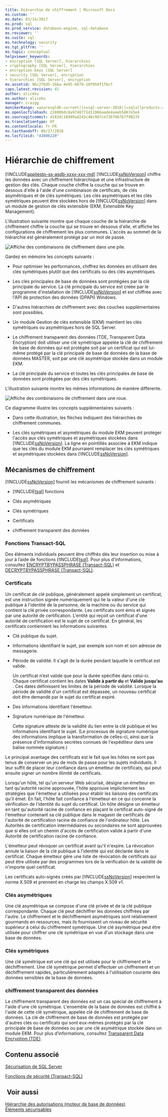 ```yaml
---
title: Hiérarchie de chiffrement | Microsoft Docs
ms.custom: ''
ms.date: 03/14/2017
ms.prod: sql
ms.prod_service: database-engine, sql-database
ms.reviewer: ''
ms.suite: sql
ms.technology: security
ms.tgt_pltfrm: ''
ms.topic: conceptual
helpviewer_keywords:
- encryption [SQL Server], hierarchies
- cryptography [SQL Server], hierarchies
- encryption keys [SQL Server]
- security [SQL Server], encryption
- hierarchies [SQL Server], encryption
ms.assetid: 96c276d5-1bba-4e95-b678-10f059f1fbcf
caps.latest.revision: 41
author: aliceku
ms.author: aliceku
manager: craigg
monikerRange: =azuresqldb-current||>=sql-server-2016||=sqlallproducts-allversions||>=sql-server-linux-2017||=azuresqldb-mi-current
ms.openlocfilehash: 228806dc8a9748771d11966aade4a4eb5067e5e4
ms.sourcegitcommit: 4183dc18999ad243c40c907ce736f0b7b7f98235
ms.translationtype: HT
ms.contentlocale: fr-FR
ms.lasthandoff: 08/27/2018
ms.locfileid: "43086220"
---
```

# <a name="encryption-hierarchy"></a>Hiérarchie de chiffrement
[!INCLUDE[appliesto-ss-asdb-xxxx-xxx-md](../../../includes/appliesto-ss-asdb-xxxx-xxx-md.md)]
  [!INCLUDE[ssNoVersion](../../../includes/ssnoversion-md.md)] chiffre les données avec un chiffrement hiérarchique et une infrastructure de gestion des clés. Chaque couche chiffre la couche qui se trouve en dessous d'elle à l'aide d'une combinaison de certificats, de clés asymétriques et de clés symétriques. Les clés asymétriques et les clés symétriques peuvent être stockées hors de [!INCLUDE[ssNoVersion](../../../includes/ssnoversion-md.md)] dans un module de gestion de clés extensible (EKM, Extensible Key Management).  
  
 L'illustration suivante montre que chaque couche de la hiérarchie de chiffrement chiffre la couche qui se trouve en dessous d'elle, et affiche les configurations de chiffrement les plus communes. L'accès au sommet de la hiérarchie est généralement protégé par un mot de passe.  
  
 ![Affiche des combinaisons de chiffrement dans une pile.](../../../relational-databases/security/encryption/media/encryption-hierarchy-stack.gif "Affiche des combinaisons de chiffrement dans une pile.")  
  
 Gardez en mémoire les concepts suivants :  
  
-   Pour optimiser les performances, chiffrez les données en utilisant des clés symétriques plutôt que des certificats ou des clés asymétriques.  
  
-   Les clés principales de base de données sont protégées par la clé principale du service. La clé principale du service est créée par le programme d'installation de [!INCLUDE[ssNoVersion](../../../includes/ssnoversion-md.md)] et est chiffrée avec l'API de protection des données (DPAPI) Windows.  
  
-   D'autres hiérarchies de chiffrement avec des couches supplémentaires sont possibles.  
  
-   Un module Gestion de clés extensible (EKM) maintient les clés symétriques ou asymétriques hors de SQL Server.  
  
-   Le chiffrement transparent des données (TDE, Transparent Data Encryption) doit utiliser une clé symétrique appelée la clé de chiffrement de base de données qui est protégée soit par un certificat qui est lui-même protégé par la clé principale de base de données de la base de données MASTER, soit par une clé asymétrique stockée dans un module EKM.  
  
-   La clé principale du service et toutes les clés principales de base de données sont protégées par des clés symétriques.  
  
 L'illustration suivante montre les mêmes informations de manière différente.  
  
 ![Affiche des combinaisons de chiffrement dans une roue.](../../../relational-databases/security/encryption/media/encryption-hierarchy-wheel.gif "Affiche des combinaisons de chiffrement dans une roue.")  
  
 Ce diagramme illustre les concepts supplémentaires suivants :  
  
-   Dans cette illustration, les flèches indiquent des hiérarchies de chiffrement communes.  
  
-   Les clés symétriques et asymétriques du module EKM peuvent protéger l'accès aux clés symétriques et asymétriques stockées dans [!INCLUDE[ssNoVersion](../../../includes/ssnoversion-md.md)]. La ligne en pointillés associée à EKM indique que les clés du module EKM pourraient remplacer les clés symétriques et asymétriques stockées dans [!INCLUDE[ssNoVersion](../../../includes/ssnoversion-md.md)].  
  
## <a name="encryption-mechanisms"></a>Mécanismes de chiffrement  
 [!INCLUDE[ssNoVersion](../../../includes/ssnoversion-md.md)] fournit les mécanismes de chiffrement suivants :  
  
-   [!INCLUDE[tsql](../../../includes/tsql-md.md)] fonctions  
  
-   Clés asymétriques  
  
-   Clés symétriques  
  
-   Certificats  
  
-   chiffrement transparent des données  
  
### <a name="transact-sql-functions"></a>Fonctions Transact-SQL  
 Des éléments individuels peuvent être chiffrés dès leur insertion ou mise à jour à l’aide de fonctions [!INCLUDE[tsql](../../../includes/tsql-md.md)]. Pour plus d’informations, consultez [ENCRYPTBYPASSPHRASE &#40;Transact-SQL&#41;](../../../t-sql/functions/encryptbypassphrase-transact-sql.md) et [DECRYPTBYPASSPHRASE &#40;Transact-SQL&#41;](../../../t-sql/functions/decryptbypassphrase-transact-sql.md).  
  
### <a name="certificates"></a>Certificats  
 Un certificat de clé publique, généralement appelé simplement un certificat, est une instruction signée numériquement qui lie la valeur d'une clé publique à l'identité de la personne, de la machine ou du service qui contient la clé privée correspondante. Les certificats sont émis et signés par une autorité de certification. L'entité qui reçoit un certificat d'une autorité de certification est le sujet de ce certificat. En général, les certificats contiennent les informations suivantes.  
  
-   Clé publique du sujet.  
  
-   Informations identifiant le sujet, par exemple son nom et son adresse de messagerie.  
  
-   Période de validité. Il s'agit de la durée pendant laquelle le certificat est valide.  
  
     Un certificat n’est valide que pour la durée spécifiée dans celui-ci. Chaque certificat contient les dates **Valide à partir du** et **Valide jusqu’au** . Ces dates définissent les limites de la période de validité. Lorsque la période de validité d'un certificat est dépassée, un nouveau certificat doit être demandé par le sujet du certificat expiré.  
  
-   Des informations identifiant l'émetteur.  
  
-   Signature numérique de l'émetteur.  
  
     Cette signature atteste de la validité du lien entre la clé publique et les informations identifiant le sujet. (Le processus de signature numérique des informations implique la transformation de celles-ci, ainsi que la présence d'informations secrètes connues de l'expéditeur dans une balise nommée signature.)  
  
 Le principal avantage des certificats est le fait que les hôtes ne sont pas tenus de conserver un jeu de mots de passe pour les sujets individuels. Il leur suffit de placer leur confiance dans un émetteur de certificats, qui peut ensuite signer un nombre illimité de certificats.  
  
 Lorsqu'un hôte, tel qu'un serveur Web sécurisé, désigne un émetteur en tant qu'autorité racine approuvée, l'hôte approuve implicitement les stratégies que l'émetteur a utilisées pour établir les liaisons des certificats qu'il émet. En fait, l'hôte fait confiance à l'émetteur en ce qui concerne la vérification de l'identité du sujet du certificat. Un hôte désigne un émetteur en tant qu'autorité racine de confiance en plaçant le certificat auto-signé de l'émetteur contenant sa clé publique dans le magasin de certificats de l'autorité de certification racine de confiance de l'ordinateur hôte. Les Autorités de certification intermédiaires ou secondaires ne sont approuvées que si elles ont un chemin d'accès de certification valide à partir d'une Autorité de certification racine de confiance.  
  
 L'émetteur peut révoquer un certificat avant qu'il n'expire. La révocation annule la liaison de la clé publique à l'identité qui est déclarée dans le certificat. Chaque émetteur gère une liste de révocation de certificats qui peut être utilisée par des programmes lors de la vérification de la validité de n'importe quel certificat.  
  
 Les certificats auto-signés créés par [!INCLUDE[ssNoVersion](../../../includes/ssnoversion-md.md)] respectent la norme X.509 et prennent en charge les champs X.509 v1.  
  
### <a name="asymmetric-keys"></a>Clés asymétriques  
 Une clé asymétrique se compose d'une clé privée et de la clé publique correspondante. Chaque clé peut déchiffrer les données chiffrées par l'autre. Le chiffrement et le déchiffrement asymétriques sont relativement gourmands en ressources, mais ils fournissent un niveau de sécurité supérieur à celui du chiffrement symétrique. Une clé asymétrique peut être utilisée pour chiffrer une clé symétrique en vue d'un stockage dans une base de données.  
  
### <a name="symmetric-keys"></a>Clés symétriques  
 Une clé symétrique est une clé qui est utilisée pour le chiffrement et le déchiffrement. Une clé symétrique permet d'effectuer un chiffrement et un déchiffrement rapides, particulièrement adaptés à l'utilisation courante des données sensibles de la base de données.  
  
### <a name="transparent-data-encryption"></a>chiffrement transparent des données  
 Le chiffrement transparent des données est un cas spécial de chiffrement à l'aide d'une clé symétrique. L'ensemble de la base de données est chiffré à l'aide de cette clé symétrique, appelée clé de chiffrement de base de données. La clé de chiffrement de base de données est protégée par d'autres clés ou certificats qui sont eux-mêmes protégés par la clé principale de base de données ou par une clé asymétrique stockée dans un module EKM. Pour plus d’informations, consultez [Transparent Data Encryption &#40;TDE&#41;](../../../relational-databases/security/encryption/transparent-data-encryption.md).  
  
## <a name="related-content"></a>Contenu associé  
 [Sécurisation de SQL Server](../../../relational-databases/security/securing-sql-server.md)  
  
 [Fonctions de sécurité &#40;Transact-SQL&#41;](../../../t-sql/functions/security-functions-transact-sql.md)  
  
## <a name="see-also"></a> Voir aussi  
 [Hiérarchie des autorisations &#40;moteur de base de données&#41;](../../../relational-databases/security/permissions-hierarchy-database-engine.md)   
 [Éléments sécurisables](../../../relational-databases/security/securables.md)  
  
  
